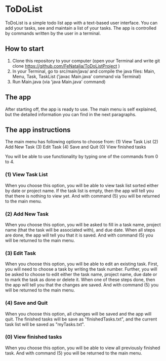 # ToDoList
ToDoList is a simple todo list app with a text-based user interface. 
You can add your tasks, see and maintain a list of your tasks. The app is controlled by commands written by the user in a terminal. 

## How to start
1. Clone this repository to your computer (open your Terminal and write git clone https://github.com/FeNatalia/ToDoListProject )
2. In your Terminal, go to src/main/java/ and compile the java files: Main, Menu, Task, TaskList ('javac Main.java' command via Terminal)
3. Run Main.java (via 'java Main.java' command)

## The app
After starting off, the app is ready to use. The main menu is self explained, but the detailed information you can find in the next paragraphs.

## The app instructions

The main menu has following options to choose from: 
(1) View Task List
(2) Add New Task
(3) Edit Task
(4) Save and Quit
(0) View finished tasks

You will be able to use functionality by typing one of the commands from 0 to 4.

### (1) View Task List

When you choose this option, you will be able to view task list sorted either by date or project name.
If the task list is empty, then the app will tell you that there is nothing to view yet. And with command (5) you will be returned to the main menu. 

### (2) Add New Task

When you choose this option, you will be asked to fill in a task name, project name (that the task will be associated with), and due date. When all steps are done, the app will tell you that it is saved. And with command (5) you will be returned to the main menu. 

### (3) Edit Task

When you choose this option, you will be able to edit an existing task. First, you will need to choose a task by writing the task number. Further, you will be asked to choose to edit either the task name, project name, due date or to mark the task as done or delete it. When one of these steps done, then the app will tell you that the changes are saved. And with command (5) you will be returned to the main menu. 

### (4) Save and Quit 

When you choose this option, all changes will be saved and the app will quit. The finished tasks will be save as "finishedTasks.txt", and the current task list will be saved as "myTasks.txt". 

### (0) View finished tasks 

When you choose this option, you will be able to view all previously finished task. And with command (5) you will be returned to the main menu. 



